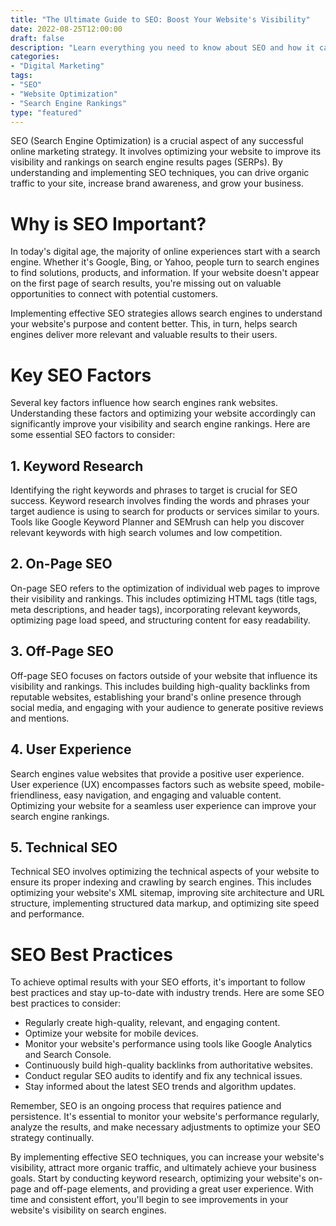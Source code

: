 ```yaml
---
title: "The Ultimate Guide to SEO: Boost Your Website's Visibility"
date: 2022-08-25T12:00:00
draft: false
description: "Learn everything you need to know about SEO and how it can help improve your website's visibility and search engine rankings."
categories:
- "Digital Marketing"
tags:
- "SEO"
- "Website Optimization"
- "Search Engine Rankings"
type: "featured"
---
```


SEO (Search Engine Optimization) is a crucial aspect of any successful online marketing strategy. It involves optimizing your website to improve its visibility and rankings on search engine results pages (SERPs). By understanding and implementing SEO techniques, you can drive organic traffic to your site, increase brand awareness, and grow your business.

# Why is SEO Important?

In today's digital age, the majority of online experiences start with a search engine. Whether it's Google, Bing, or Yahoo, people turn to search engines to find solutions, products, and information. If your website doesn't appear on the first page of search results, you're missing out on valuable opportunities to connect with potential customers.

Implementing effective SEO strategies allows search engines to understand your website's purpose and content better. This, in turn, helps search engines deliver more relevant and valuable results to their users.

# Key SEO Factors

Several key factors influence how search engines rank websites. Understanding these factors and optimizing your website accordingly can significantly improve your visibility and search engine rankings. Here are some essential SEO factors to consider:

## 1. Keyword Research

Identifying the right keywords and phrases to target is crucial for SEO success. Keyword research involves finding the words and phrases your target audience is using to search for products or services similar to yours. Tools like Google Keyword Planner and SEMrush can help you discover relevant keywords with high search volumes and low competition.

## 2. On-Page SEO

On-page SEO refers to the optimization of individual web pages to improve their visibility and rankings. This includes optimizing HTML tags (title tags, meta descriptions, and header tags), incorporating relevant keywords, optimizing page load speed, and structuring content for easy readability.

## 3. Off-Page SEO

Off-page SEO focuses on factors outside of your website that influence its visibility and rankings. This includes building high-quality backlinks from reputable websites, establishing your brand's online presence through social media, and engaging with your audience to generate positive reviews and mentions.

## 4. User Experience

Search engines value websites that provide a positive user experience. User experience (UX) encompasses factors such as website speed, mobile-friendliness, easy navigation, and engaging and valuable content. Optimizing your website for a seamless user experience can improve your search engine rankings.

## 5. Technical SEO

Technical SEO involves optimizing the technical aspects of your website to ensure its proper indexing and crawling by search engines. This includes optimizing your website's XML sitemap, improving site architecture and URL structure, implementing structured data markup, and optimizing site speed and performance.

# SEO Best Practices

To achieve optimal results with your SEO efforts, it's important to follow best practices and stay up-to-date with industry trends. Here are some SEO best practices to consider:

- Regularly create high-quality, relevant, and engaging content.
- Optimize your website for mobile devices.
- Monitor your website's performance using tools like Google Analytics and Search Console.
- Continuously build high-quality backlinks from authoritative websites.
- Conduct regular SEO audits to identify and fix any technical issues.
- Stay informed about the latest SEO trends and algorithm updates.

Remember, SEO is an ongoing process that requires patience and persistence. It's essential to monitor your website's performance regularly, analyze the results, and make necessary adjustments to optimize your SEO strategy continually.

By implementing effective SEO techniques, you can increase your website's visibility, attract more organic traffic, and ultimately achieve your business goals. Start by conducting keyword research, optimizing your website's on-page and off-page elements, and providing a great user experience. With time and consistent effort, you'll begin to see improvements in your website's visibility on search engines.
